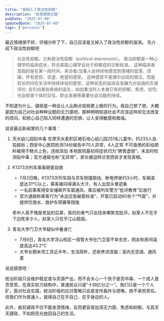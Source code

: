 ```yaml
---
title: "我陷入了政治性抑郁"
description: "自我救赎之路"
pubDate: "2025-07-08"
updatedDate: "2025-07-08"
tags: ["personal"]
---
```


最近情绪很不好，仔细分析了下，自己应该是又掉入了政治性抑郁的漩涡。
先介绍下政治性抑郁吧

> 社会性抑郁，又称政治性抑郁（political depression）。 政治抑郁是一种心理学的临床症状，符合美国心理学会对于抑郁症的诊断标准。 这种临床表现指的是在某一段时间，来访者/当事人会持续地感觉到情绪的低落、烦躁，怀有悲伤、空虚、绝望的感受。 这种感受不是偶尔出现的情况，而是较长时间在生活中持续体验的感觉，这种状态的延续会发展为对自我的负面评价; 会引向某些疾病的诞生，如加重当时人本身已有的抑郁、焦虑、创伤; 也会损害个体的交往、职业发展等重要社会功能的持续。

不知道为什么，键政是一种会让人比刷点视频更上瘾的行为。我自己想了想，大概是因为自己对社会种种议题的无力感吧。那种明明知道社会不应该这样却无法改变的烦闷，和担心自己陷入同样遭遇的恐惧，让人变得敏感和极端。

说说最近新闻里的几个事情：

1. 天水幼儿园铅中毒
   甘肃天水麦积区褐石培心幼儿园251名儿童中，约233人血铅超标；西安中心医院检测74份报告中70人异常，4人正常
   不可食用的彩绘颜料被用于糕点上色，违规添加
   本地医院最初将症状归为“脾胃虚弱”，未及时检测铅中毒；官方通报也称“无异常”，家长被迫转诊至西安才发现真相。

2. K1373次列车乘客砸窗自救
   - 7月2日晚，K1373次列车因与货车侧撞脱线、断电停驶约3小时，车厢温度达31°C以上，乘客被闷得满头大汗，有人出现头晕迹象
   - 一名前乘客用安全锤砸开车窗通风，乘后被列车警方“批评教育”后放行
   - 官方通报称乘客行为“未达应急破窗标准”，开窗已启动80余个“气窗”，并提供饮用水、救护车预置等措施

   老中人真不愧是老鼠的后辈，抵抗的勇气只会找来嘲笑克批评。赵家人不在乎下边死多少人，赵家人只在乎江山稳固。

3. 青岛大学门卫大爷疑似中暑身亡
   - 7月6日，青岛大学浮山校区一宿管大爷在门卫室不幸去世，网友称房间温度高达43.2°C
   - 大爷长期未领工资近半年，生活简朴，还收养流浪猫；室内无空调、通风差

说说感想吧：

统治阶级只会维护稳定度与资源产出，而不会关心一个孩子是否中毒、一个成人是否受苦。在真实权力结构中，普通民众只是“十四亿分之一”，我们只是一个个人矿。面对社会实践，统治阶级的应对策略只会是宣传轰炸与捂嘴，绝不承担责任。但我们作为普通人，就得自己在乎自己、在乎身边的人。

此外，疯狂键政不仅不能发泄情绪，反而更容易加深无力感、焦虑和抑郁。与其天天键政，不如把目光放回自己的生活。
